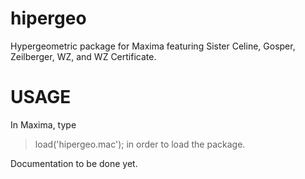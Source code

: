 hipergeo
========

Hypergeometric package for Maxima featuring Sister Celine, Gosper, Zeilberger, WZ, and WZ Certificate.


USAGE
=====

In Maxima, type
> load('hipergeo.mac');
in order to load the package.

Documentation to be done yet.
